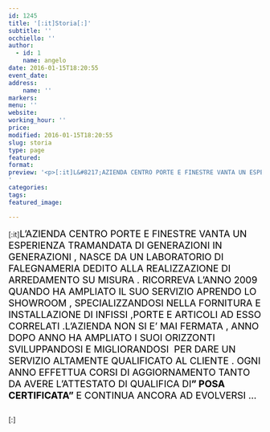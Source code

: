 ```yaml
---
id: 1245
title: '[:it]Storia[:]'
subtitle: ''
occhiello: ''
author:
  - id: 1
    name: angelo
date: 2016-01-15T18:20:55
event_date: 
address:
    name: ''
markers:
menu: ''
website: 
working_hour: ''
price: 
modified: 2016-01-15T18:20:55
slug: storia
type: page
featured: 
format: 
preview: '<p>[:it]L&#8217;AZIENDA CENTRO PORTE E FINESTRE VANTA UN ESPERIENZA TRAMANDATA DI GENERAZIONI IN GENERAZIONI , NASCE DA UN LABORATORIO DI FALEGNAMERIA &hellip;</p>
'
categories: 
tags: 
featured_image: 

---
```


<p>[:it]<span style="font-size: 14pt; color: #000000;">L&#8217;AZIENDA CENTRO PORTE E FINESTRE VANTA UN ESPERIENZA TRAMANDATA DI GENERAZIONI IN GENERAZIONI , NASCE DA UN LABORATORIO DI FALEGNAMERIA DEDITO ALLA REALIZZAZIONE DI ARREDAMENTO SU MISURA . RICORREVA L&#8217;ANNO 2009 QUANDO HA AMPLIATO IL SUO SERVIZIO APRENDO LO SHOWROOM , SPECIALIZZANDOSI NELLA FORNITURA E INSTALLAZIONE DI INFISSI ,PORTE E ARTICOLI AD ESSO CORRELATI .L&#8217;AZIENDA NON SI E&#8217; MAI FERMATA , ANNO DOPO ANNO HA AMPLIATO I SUOI ORIZZONTI SVILUPPANDOSI E MIGLIORANDOSI  PER DARE UN SERVIZIO ALTAMENTE QUALIFICATO AL CLIENTE . OGNI ANNO EFFETTUA CORSI DI AGGIORNAMENTO TANTO DA AVERE L&#8217;ATTESTATO DI QUALIFICA DI<b>&#8221; POSA CERTIFICATA&#8221;</b> E CONTINUA ANCORA AD EVOLVERSI &#8230;</span></p>
<div class="yj6qo ajU">
<div id=":np" class="ajR" tabindex="0" data-tooltip="Mostra contenuti abbreviati"><span style="font-size: 14pt; color: #000000;"><img decoding="async" class="ajT" src="https://ssl.gstatic.com/ui/v1/icons/mail/images/cleardot.gif" alt="" /></span></div>
</div>
<p>[:]</p>
